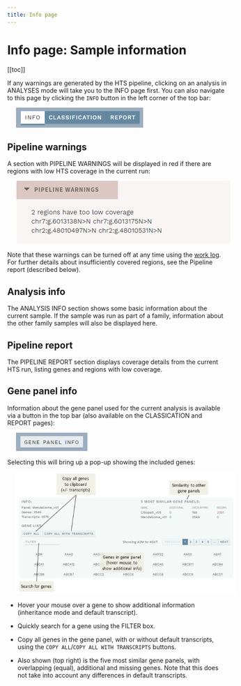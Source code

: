 ```yaml
---
title: Info page
---
```


# Info page: Sample information

[[toc]]

If any warnings are generated by the HTS pipeline, clicking on an analysis in ANALYSES mode will take you to the INFO page first. You can also navigate to this page by clicking the `INFO` button in the left corner of the top bar:

<div style="text-indent: 4%;"><img src="./img/nav_info_btn.png"></div>

## Pipeline warnings

A section with PIPELINE WARNINGS will be displayed in red if there are regions with low HTS coverage in the current run:

<div style="text-indent: 4%;"><img src="./img/warning_pipeline.png"></div>

Note that these warnings can be turned off at any time using the [work log](/manual/top-bar.html#work-log). For further details about insufficiently covered regions, see the Pipeline report (described below).

## Analysis info

The ANALYSIS INFO section shows some basic information about the current sample. If the sample was run as part of a family, information about the other family samples will also be displayed here.

## Pipeline report

The PIPELINE REPORT section displays coverage details from the current HTS run, listing genes and regions with low coverage.

## Gene panel info

Information about the gene panel used for the current analysis is available via a button in the top bar (also available on the CLASSICATION and REPORT pages): 

<div style="text-indent: 4%;"><img src="./img/gene_panel_info_btn.png"></div>

Selecting this will bring up a pop-up showing the included genes: 

<div style="text-indent: 4%;"><img src="./img/gene_panel_info.png"></div>

- Hover your mouse over a gene to show additional information (inheritance mode and default transcript).

- Quickly search for a gene using the FILTER box.

- Copy all genes in the gene panel, with or without default transcripts, using the `COPY ALL`/`COPY ALL WITH TRANSCRIPTS` buttons.

- Also shown (top right) is the five most similar gene panels, with overlapping (equal), additional and missing genes. Note that this does not take into account any differences in default transcripts.  
